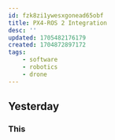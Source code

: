 ```yaml
---
id: fzk8zi1ywesxgonead65obf
title: PX4-ROS 2 Integration
desc: ''
updated: 1705482176179
created: 1704872897172
tags:
    - software
    - robotics
    - drone
---
```


## Yesterday

### This
